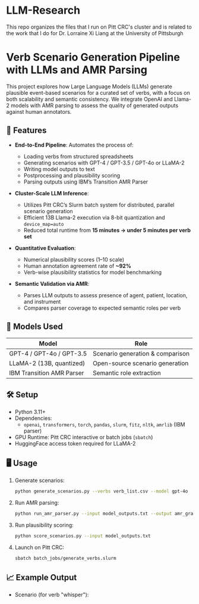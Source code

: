 # LLM-Research
This repo organizes the files that I run on Pitt CRC's cluster and is related to the work that I do for Dr. Lorraine Xi Liang at the University of Pittsburgh

# Verb Scenario Generation Pipeline with LLMs and AMR Parsing

This project explores how Large Language Models (LLMs) generate plausible event-based scenarios for a curated set of verbs, with a focus on both scalability and semantic consistency. We integrate OpenAI and Llama-2 models with AMR parsing to assess the quality of generated outputs against human annotators.

## 🚀 Features

- **End-to-End Pipeline**: Automates the process of:
  - Loading verbs from structured spreadsheets
  - Generating scenarios with GPT-4 / GPT-3.5 / GPT-4o or LLaMA-2
  - Writing model outputs to text
  - Postprocessing and plausibility scoring
  - Parsing outputs using IBM’s Transition AMR Parser

- **Cluster-Scale LLM Inference**:
  - Utilizes Pitt CRC’s Slurm batch system for distributed, parallel scenario generation
  - Efficient 13B Llama-2 execution via 8-bit quantization and `device_map=auto`
  - Reduced total runtime from **15 minutes → under 5 minutes per verb set**

- **Quantitative Evaluation**:
  - Numerical plausibility scores (1–10 scale)
  - Human annotation agreement rate of **~92%**
  - Verb-wise plausibility statistics for model benchmarking

- **Semantic Validation via AMR**:
  - Parses LLM outputs to assess presence of agent, patient, location, and instrument
  - Compares parser coverage to expected semantic roles per verb

## 🧠 Models Used

| Model       | Role                                      |
|-------------|-------------------------------------------|
| GPT-4 / GPT-4o / GPT-3.5 | Scenario generation & comparison |
| LLaMA-2 (13B, quantized) | Open-source scenario generation  |
| IBM Transition AMR Parser | Semantic role extraction        |

## 🛠 Setup

- Python 3.11+
- Dependencies:
  - `openai`, `transformers`, `torch`, `pandas`, `slurm`, `fitz`, `nltk`, `amrlib` (IBM parser)
- GPU Runtime: Pitt CRC interactive or batch jobs (`sbatch`)
- HuggingFace access token required for LLaMA-2

## 🖥 Usage

1. Generate scenarios:
    ```bash
    python generate_scenarios.py --verbs verb_list.csv --model gpt-4o
    ```

2. Run AMR parsing:
    ```bash
    python run_amr_parser.py --input model_outputs.txt --output amr_graphs.txt
    ```

3. Run plausibility scoring:
    ```bash
    python score_scenarios.py --input model_outputs.txt
    ```

4. Launch on Pitt CRC:
    ```bash
    sbatch batch_jobs/generate_verbs.slurm
    ```

## 📈 Example Output

- Scenario (for verb "whisper"):
